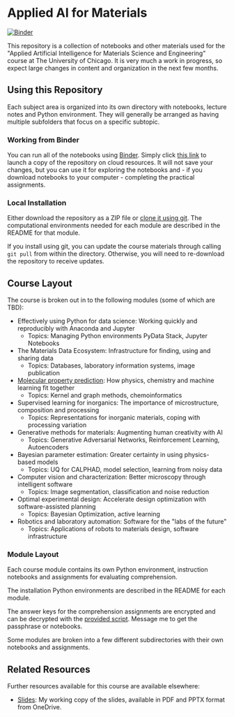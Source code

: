 # Applied AI for Materials

[![Binder](https://mybinder.org/badge_logo.svg)](https://mybinder.org/v2/gh/WardLT/applied-ai-for-materials/HEAD)

This repository is a collection of notebooks and other materials used for the "Applied Artificial Intelligence for Materials Science and Engineering" course at The University of Chicago. It is very much a work in progress, so expect large changes in content and organization in the next few months.

## Using this Repository

Each subject area is organized into its own directory with notebooks, lecture notes and Python environment. They will generally be arranged as having multiple subfolders that focus on a specific subtopic. 

### Working from Binder

You can run all of the notebooks using [Binder](https://jupyter.org/binder). 
Simply click [this link](https://mybinder.org/v2/gh/WardLT/applied-ai-for-materials/HEAD) to launch a copy of the repository on cloud resources. 
It will not save your changes, but you can use it for exploring the notebooks and - if you download notebooks to your computer - completing the practical assignments.

### Local Installation

Either download the repository as a ZIP file or [clone it using git](https://docs.github.com/en/github/creating-cloning-and-archiving-repositories/cloning-a-repository). 
The computational environments needed for each module are described in the README for that module. 

If you install using git, you can update the course materials through calling `git pull` from within the directory. 
Otherwise, you will need to re-download the repository to receive updates.

## Course Layout

The course is broken out in to the following modules (some of which are TBD):

- Effectively using Python for data science: Working quickly and reproducibly with Anaconda and Jupyter 
  - Topics: Managing Python environments PyData Stack, Jupyter Notebooks
- The Materials Data Ecosystem: Infrastructure for finding, using and sharing data
  - Topics: Databases, laboratory information systems, image publication
- [Molecular property prediction](./molecular-property-prediction): How physics, chemistry and machine learning fit together
  - Topics: Kernel and graph methods, chemoinformatics
- Supervised learning for inorganics: The importance of microstructure, composition and processing 
  - Topics: Representations for inorganic materials, coping with processing variation
- Generative methods for materials: Augmenting human creativity with AI
  - Topics: Generative Adversarial Networks, Reinforcement Learning, Autoencoders
- Bayesian parameter estimation: Greater certainty in using physics-based models
  - Topics: UQ for CALPHAD, model selection, learning from noisy data
- Computer vision and characterization: Better microscopy through intelligent software
  - Topics: Image segmentation, classification and noise reduction
- Optimal experimental design: Accelerate design optimization with software-assisted planning
  - Topics: Bayesian Optimization, active learning
- Robotics and laboratory automation: Software for the "labs of the future"
  - Topics: Applications of robots to materials design, software infrastructure

### Module Layout

Each course module contains its own Python environment, instruction notebooks and assignments for evaluating comprehension.

The installation Python environments are described in the README for each module. 

The answer keys for the comprehension assignments are encrypted and can be decrypted with the [provided script](./bin/). Message me to get the passphrase or notebooks.

Some modules are broken into a few different subdirectories with their own notebooks and assignments.

## Related Resources

Further resources available for this course are available elsewhere:

- [Slides](https://1drv.ms/u/s!AswJEkleh18Ah49dGc89htZMDm65cw?e=3GMRig): My working copy of the slides, available in PDF and PPTX format from OneDrive.
